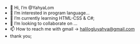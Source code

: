 - 👋 Hi, I’m @YahyaLom
- 👀 I’m interested in program language...
- 🌱 I’m currently learning HTML-CSS & C#;
- 💞️ I’m looking to collaborate on ...
- 📫 How to reach me with gmail -> halilogluyahya@gmail.com 
- thank you;

<!---
YahyaLom/YahyaLom is a ✨ special ✨ repository because its `README.md` (this file) appears on your GitHub profile.
You can click the Preview link to take a look at your changes.
--->
